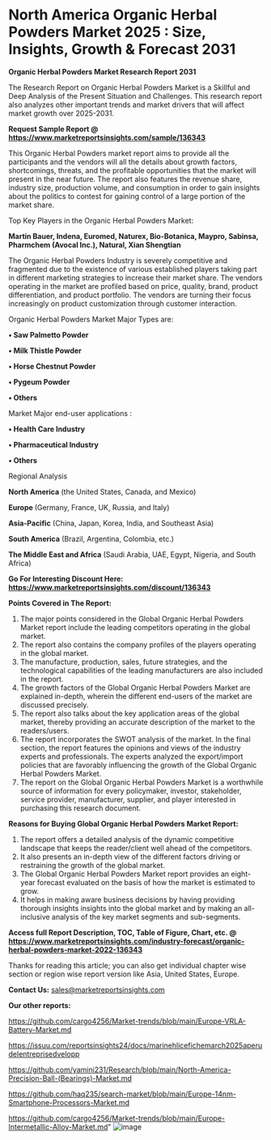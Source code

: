 # North America Organic Herbal Powders Market 2025 : Size, Insights, Growth & Forecast 2031

<strong>Organic Herbal Powders Market Research Report 2031</strong>

The Research Report on Organic Herbal Powders Market is a Skillful and Deep Analysis of the Present Situation and Challenges. This research report also analyzes other important trends and market drivers that will affect market growth over 2025-2031.

<strong>Request Sample Report @ <a href=https://www.marketreportsinsights.com/sample/136343>https://www.marketreportsinsights.com/sample/136343</a></strong>

This Organic Herbal Powders market report aims to provide all the participants and the vendors will all the details about growth factors, shortcomings, threats, and the profitable opportunities that the market will present in the near future. The report also features the revenue share, industry size, production volume, and consumption in order to gain insights about the politics to contest for gaining control of a large portion of the market share.

Top Key Players in the Organic Herbal Powders Market:

<strong>Martin Bauer, Indena, Euromed, Naturex, Bio-Botanica, Maypro, Sabinsa, Pharmchem (Avocal Inc.), Natural, Xian Shengtian</strong>

The Organic Herbal Powders Industry is severely competitive and fragmented due to the existence of various established players taking part in different marketing strategies to increase their market share. The vendors operating in the market are profiled based on price, quality, brand, product differentiation, and product portfolio. The vendors are turning their focus increasingly on product customization through customer interaction.

Organic Herbal Powders Market Major Types are:

<strong>• Saw Palmetto Powder

• Milk Thistle Powder

• Horse Chestnut Powder

• Pygeum Powder

• Others</strong>

Market Major end-user applications :

<strong>• Health Care Industry

• Pharmaceutical Industry

• Others</strong>

Regional Analysis

</u><strong><b>North America</b></strong> (the United States, Canada, and Mexico)

<strong><b>Europe </b></strong>(Germany, France, UK, Russia, and Italy)

<strong><b>Asia-Pacific</b></strong> (China, Japan, Korea, India, and Southeast Asia)

<strong><b>South America</b></strong> (Brazil, Argentina, Colombia, etc.)

<strong><b>The Middle East and Africa</b></strong> (Saudi Arabia, UAE, Egypt, Nigeria, and South Africa)

<strong>Go For Interesting Discount Here: <a href=https://www.marketreportsinsights.com/discount/136343>https://www.marketreportsinsights.com/discount/136343</a></strong>

<strong>Points Covered in The Report:</strong>
<ol>
  <li>The major points considered in the Global Organic Herbal Powders Market report include the leading competitors operating in the global market.</li>
  <li>The report also contains the company profiles of the players operating in the global market.</li>
  <li>The manufacture, production, sales, future strategies, and the technological capabilities of the leading manufacturers are also included in the report.</li>
  <li>The growth factors of the Global Organic Herbal Powders Market are explained in-depth, wherein the different end-users of the market are discussed precisely.</li>
  <li>The report also talks about the key application areas of the global market, thereby providing an accurate description of the market to the readers/users.</li>
  <li>The report incorporates the SWOT analysis of the market. In the final section, the report features the opinions and views of the industry experts and professionals. The experts analyzed the export/import policies that are favorably influencing the growth of the Global Organic Herbal Powders Market.</li>
  <li>The report on the Global Organic Herbal Powders Market is a worthwhile source of information for every policymaker, investor, stakeholder, service provider, manufacturer, supplier, and player interested in purchasing this research document.</li>
</ol>
<strong>Reasons for Buying Global Organic Herbal Powders Market Report:</strong>

<ol>
  <li>The report offers a detailed analysis of the dynamic competitive landscape that keeps the reader/client well ahead of the competitors.</li>
  <li>It also presents an in-depth view of the different factors driving or restraining the growth of the global market.</li>
  <li>The Global Organic Herbal Powders Market report provides an eight-year forecast evaluated on the basis of how the market is estimated to grow.</li>
  <li>It helps in making aware business decisions by having providing thorough insights insights into the global market and by making an all-inclusive analysis of the key market segments and sub-segments.</li>
</ol>
<strong>Access full Report Description, TOC, Table of Figure, Chart, etc. @ <a href=https://www.marketreportsinsights.com/industry-forecast/organic-herbal-powders-market-2022-136343>https://www.marketreportsinsights.com/industry-forecast/organic-herbal-powders-market-2022-136343</a></strong>


Thanks for reading this article; you can also get individual chapter wise section or region wise report version like Asia, United States, Europe.

<strong>Contact Us:</strong>
sales@marketreportsinsights.com

<strong>Our other reports:</strong>

<a href=https://github.com/cargo4256/Market-trends/blob/main/Europe-VRLA-Battery-Market.md>https://github.com/cargo4256/Market-trends/blob/main/Europe-VRLA-Battery-Market.md</a>

<a href=https://issuu.com/reportsinsights24/docs/marinehlicefichemarch2025aperudelentreprisedvelopp>https://issuu.com/reportsinsights24/docs/marinehlicefichemarch2025aperudelentreprisedvelopp</a>

<a href=https://github.com/yamini231/Research/blob/main/North-America-Precision-Ball-(Bearings)-Market.md>https://github.com/yamini231/Research/blob/main/North-America-Precision-Ball-(Bearings)-Market.md</a>

<a href=https://github.com/haq235/search-market/blob/main/Europe-14nm-Smartphone-Processors-Market.md>https://github.com/haq235/search-market/blob/main/Europe-14nm-Smartphone-Processors-Market.md</a>

<a href=https://github.com/cargo4256/Market-trends/blob/main/Europe-Intermetallic-Alloy-Market.md>https://github.com/cargo4256/Market-trends/blob/main/Europe-Intermetallic-Alloy-Market.md</a>"
![image](https://github.com/user-attachments/assets/2723fc82-6cae-469b-82fa-46d71504e071)
